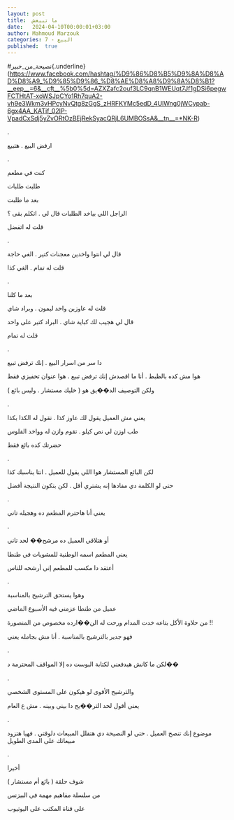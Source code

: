 ```yaml
---
layout: post
title:  ما تبيعش
date:   2024-04-10T00:00:01+03:00
author: Mahmoud Marzouk
categories: 7 - البيع
published:  true
---
```

\#نصيحة_من_خبير{.underline}(https://www.facebook.com/hashtag/%D9%86%D8%B5%D9%8A%D8%AD%D8%A9_%D9%85%D9%86_%D8%AE%D8%A8%D9%8A%D8%B1?__eep__=6&__cft__%5b0%5d=AZXZafc2ouf3LC9qnB1WEUqt7Jf1gDSi6pegwFCTHtAT-xoWSJpCYo1Rh7quA2-vh9e3Wkm3vHPcyNvQtg8zGgS_zHRFKYMc5edD_4UlWng0jWCypab-6gx4AA_KATif_02lP-VpadCxSdj5yZvORtOzBEjRekSyacQRjL6UMBOSsA&__tn__=*NK-R)

.

ارفض البيع . هتبيع

.

كنت في مطعم

طلبت طلبات

بعد ما طلبت

الراجل اللي بياخد الطلبات قال لي . اتكلم بقى ؟

قلت له اتفضل

.

قال لي انتوا واخدين معجنات كتير . الغي حاجة

قلت له تمام . الغي كذا

.

بعد ما كلنا

قلت له عاوزين واحد ليمون . وبراد شاي

قال لي هجيب لك كباية شاي . البراد كتير على واحد

قلت له تمام

.

دا سر من اسرار البيع . إنك ترفض تبيع

هوا مش كده بالظبط . أنا ما اقصدش إنك ترفض تبيع . هوا عنوان تحفيزي
فقط

ولكن التوصيف الد��يق هو ( خليك مستشار . وليس بائع )

.

يعني مش العميل يقول لك عاوز كذا . تقول له الكذا بكذا

طب اوزن لي نص كيلو . تقوم وازن له وواخد الفلوس

حضرتك كده بائع فقط

.

لكن البائع المستشار هوا اللي يقول للعميل . انتا يناسبك كذا

حتى لو الكلمة دي مفادها إنه يشتري أقل . لكن بتكون النتيجة
أفضل

.

يعني أنا هاحترم المطعم ده وهجيله تاني

.

أو هتلاقي العميل ده مرشح�� لحد تاني

يعني المطعم اسمه الوطنية للمشويات في طنطا

أعتقد دا مكسب للمطعم إني أرشحه للناس

.

وهوا يستحق الترشيح بالمناسبة

عميل من طنطا عزمني فيه الأسبوع الماضي

من حلاوة الأكل بتاعه خدت المدام ورحت له الن��ارده مخصوص من
المنصورة !!

فهو جدير بالترشيح بالمناسبة . أنا مش بجامله يعني

.

لكن ما كانش هيدفعني لكتابة البوست ده إلا المواقف المحترمة
د��

.

والترشيح الأقوى لو هيكون على المستوى الشخصي

يعني أقول لحد التر��يح دا بيني وبينه . مش ع العام

.

موضوع إنك تنصح العميل . حتى لو النصيحة دي هتقلل المبيعات دلوقتي . فهيا
هتزود مبيعاتك على المدى الطويل

.

أخيرا

شوف حلقة ( بائع أم مستشار )

من سلسلة مفاهيم مهمة في البيزنس

على قناة المكتب على اليوتيوب
